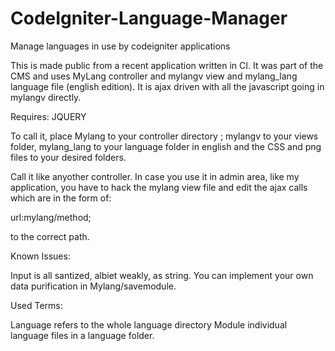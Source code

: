 # CodeIgniter-Language-Manager
Manage languages in use by codeigniter applications


This is made public from a recent application written in CI. It was part of the CMS and uses MyLang controller and mylangv view and mylang_lang language file (english edition). It is ajax driven with all the javascript going in mylangv directly.

Requires: JQUERY

To call it, place Mylang to your controller directory ; mylangv to your views folder, mylang_lang to your language folder in english and the CSS and png files to your desired folders.

Call it like anyother controller. In case you use it in admin area, like my application, you have to hack the mylang view file and edit the ajax calls which are in the form of:

url:<?php echo base_url();?>mylang/method;

to the correct path.

Known Issues:

Input is all santized, albiet weakly, as string. You can implement your own data purification in Mylang/savemodule.

Used Terms:

Language refers to the whole language  directory
Module individual language files in a language folder.
